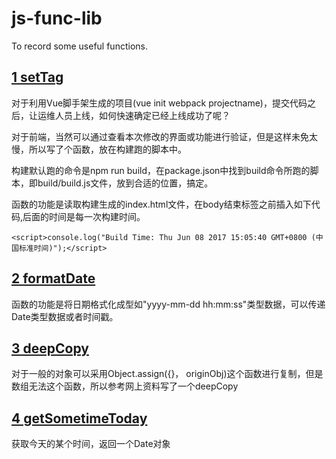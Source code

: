 # js-func-lib
To record some useful functions.

## [1 setTag](./1-set-tag-for-vue-spa-project.js)

对于利用Vue脚手架生成的项目(vue init webpack projectname)，提交代码之后，让运维人员上线，如何快速确定已经上线成功了呢？

对于前端，当然可以通过查看本次修改的界面或功能进行验证，但是这样未免太慢，所以写了个函数，放在构建跑的脚本中。

构建默认跑的命令是npm run build，在package.json中找到build命令所跑的脚本，即build/build.js文件，放到合适的位置，搞定。

函数的功能是读取构建生成的index.html文件，在body结束标签之前插入如下代码,后面的时间是每一次构建时间。
```
<script>console.log("Build Time: Thu Jun 08 2017 15:05:40 GMT+0800 (中国标准时间)");</script>
```

## [2 formatDate](./2-format-date.js)

函数的功能是将日期格式化成型如"yyyy-mm-dd hh:mm:ss"类型数据，可以传递Date类型数据或者时间戳。

## [3 deepCopy](./3-deep-copy.js)

对于一般的对象可以采用Object.assign({}， originObj)这个函数进行复制，但是数组无法这个函数，所以参考网上资料写了一个deepCopy

## [4 getSometimeToday](./4-get-sometime-today.js)

获取今天的某个时间，返回一个Date对象